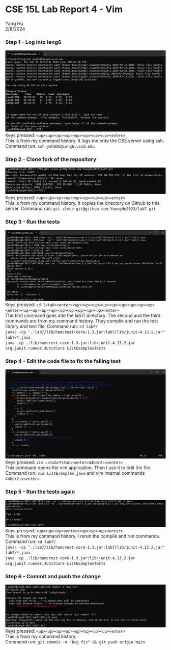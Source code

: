 # CSE 15L Lab Report 4 - Vim

Yang Hu  
2/8/2024  

### Step 1 - Log into ieng6 
![Image](step4.png)  
Keys pressed: `<up><up><up><up><up><up><up><up><enter>`  
This is from my command history. It logs me onto the CSE server using ssh. 
Command run: `ssh yah026@ieng6.ucsd.edu`  

### Step 2 - Clone fork of the repository  
![Image](step5.png)  
Keys pressed: `<up><up><up><up><up><up><up><up><enter>`  
This is from my command history. It copies the directory on Github to this server.
Command run: `git clone git@github.com:YoungHu2023/lab7.git`  

### Step 3 - Run the tests  
![Image](step6.png)  
Keys pressed: `cd l<tab><enter><up><up><up><up><up><up><up><up><up><enter><up><up><up><up><up><up><up><up><up><enter>`  
The first command goes into the lab7/ directory. The second and the third commands are from my command history. They complie and run the test library and test file.
Command run: `cd lab7/`  
`javac -cp ".:lab7/lib/hamcrest-core-1.3.jar:lab7/lib/junit-4.13.2.jar" lab7/*.java`  
`java -cp .:lib/hamcrest-core-1.3.jar:lib/junit-4.13.2.jar org.junit.runner.JUnitCore ListExamplesTests`  

### Step 4 - Edit the code file to fix the failing test  
![Image](step7.png)  
Keys pressed: `vim L<tab>T<tab><enter>44Ger2:x<enter>`   
This command opens the vim application. Then I use it to edit the file. 
Command run: `vim ListExamples.java` and vim internal commands `44Ger2:x<enter>`

### Step 5 - Run the tests again  
![Image](step8.png)  
Keys pressed: `<up><up><up><enter><up><up><up><enter>`  
This is from my command history. I rerun the compile and run commands.  
Command run: `cd lab7/`  
`javac -cp ".:lab7/lib/hamcrest-core-1.3.jar:lab7/lib/junit-4.13.2.jar" lab7/*.java`  
`java -cp .:lib/hamcrest-core-1.3.jar:lib/junit-4.13.2.jar org.junit.runner.JUnitCore ListExamplesTests`  

### Step 6 - Commit and push the change  
![Image](step9.png)  
Keys pressed: `<up><up><up><up><up><up><up><up><enter>`  
This is from my command history.  
Command run: `git commit -m "bug fix" && git push origin main`
